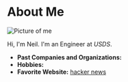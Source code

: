# About Me

![Picture of me](https://avatars0.githubusercontent.com/u/35268641?s=460&v=4)

Hi, I'm Neil. I'm an Engineer at *USDS*.

- **Past Companies and Organizations:**
- **Hobbies:**
- **Favorite Website:** [hacker news](https://news.ycombinator.com)
